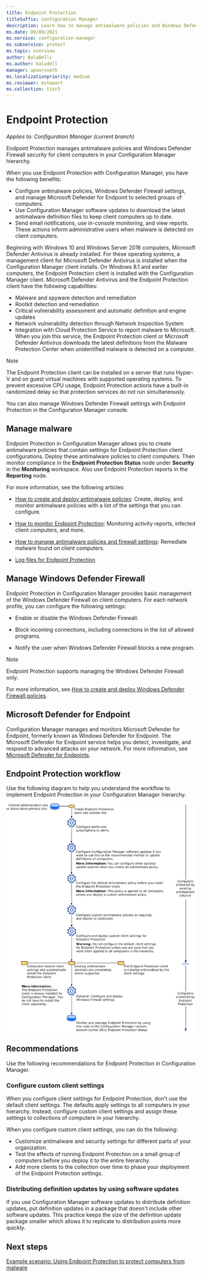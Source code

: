 ```yaml
---
title: Endpoint Protection
titleSuffix: Configuration Manager
description: Learn how to manage antimalware policies and Windows Defender Firewall security for clients.
ms.date: 09/09/2021
ms.service: configuration-manager
ms.subservice: protect
ms.topic: overview
author: BalaDelli
ms.author: baladell
manager: apoorvseth
ms.localizationpriority: medium
ms.reviewer: mstewart
ms.collection: tier3
---
```


# Endpoint Protection

*Applies to: Configuration Manager (current branch)*

Endpoint Protection manages antimalware policies and Windows Defender Firewall security for client computers in your Configuration Manager hierarchy.

When you use Endpoint Protection with Configuration Manager, you have the following benefits:

- Configure antimalware policies, Windows Defender Firewall settings, and manage Microsoft Defender for Endpoint to selected groups of computers.
- Use Configuration Manager software updates to download the latest antimalware definition files to keep client computers up to date.
- Send email notifications, use in-console monitoring, and view reports. These actions inform administrative users when malware is detected on client computers.

Beginning with Windows 10 and Windows Server 2016 computers, Microsoft Defender Antivirus is already installed. For these operating systems, a management client for Microsoft Defender Antivirus is installed when the Configuration Manager client installs. On Windows 8.1 and earlier computers, the Endpoint Protection client is installed with the Configuration Manager client. Microsoft Defender Antivirus and the Endpoint Protection client have the following capabilities:

- Malware and spyware detection and remediation
- Rootkit detection and remediation
- Critical vulnerability assessment and automatic definition and engine updates
- Network vulnerability detection through Network Inspection System
- Integration with Cloud Protection Service to report malware to Microsoft. When you join this service, the Endpoint Protection client or Microsoft Defender Antivirus downloads the latest definitions from the Malware Protection Center when unidentified malware is detected on a computer.

> [!NOTE]
> The Endpoint Protection client can be installed on a server that runs Hyper-V and on guest virtual machines with supported operating systems. To prevent excessive CPU usage, Endpoint Protection actions have a built-in randomized delay so that protection services do not run simultaneously.

You can also manage Windows Defender Firewall settings with Endpoint Protection in the Configuration Manager console.

## Manage malware

Endpoint Protection in Configuration Manager allows you to create antimalware policies that contain settings for Endpoint Protection client configurations. Deploy these antimalware policies to client computers. Then monitor compliance in the **Endpoint Protection Status** node under **Security** in the **Monitoring** workspace. Also use Endpoint Protection reports in the **Reporting** node.

For more information, see the following articles:

- [How to create and deploy antimalware policies](endpoint-antimalware-policies.md): Create, deploy, and monitor antimalware policies with a list of the settings that you can configure.

- [How to monitor Endpoint Protection](monitor-endpoint-protection.md): Monitoring activity reports, infected client computers, and more.

- [How to manage antimalware policies and firewall settings](endpoint-antimalware-firewall.md): Remediate malware found on client computers.

- [Log files for Endpoint Protection](../../core/plan-design/hierarchy/log-files.md#BKMK_EPLog)

## Manage Windows Defender Firewall

Endpoint Protection in Configuration Manager provides basic management of the Windows Defender Firewall on client computers. For each network profile, you can configure the following settings:

- Enable or disable the Windows Defender Firewall.

- Block incoming connections, including connections in the list of allowed programs.

- Notify the user when Windows Defender Firewall blocks a new program.

> [!NOTE]
> Endpoint Protection supports managing the Windows Defender Firewall only.

For more information, see [How to create and deploy Windows Defender Firewall policies](create-windows-firewall-policies.md).

## Microsoft Defender for Endpoint

Configuration Manager manages and monitors Microsoft Defender for Endpoint, formerly known as Windows Defender for Endpoint. The Microsoft Defender for Endpoint service helps you detect, investigate, and respond to advanced attacks on your network. For more information, see [Microsoft Defender for Endpoints](defender-advanced-threat-protection.md).

## Endpoint Protection workflow

Use the following diagram to help you understand the workflow to implement Endpoint Protection in your Configuration Manager hierarchy.

![Endpoint protection workflow.](../media/Endpoint-Protection-Workflow.gif)

## Recommendations

Use the following recommendations for Endpoint Protection in Configuration Manager.

### Configure custom client settings

When you configure client settings for Endpoint Protection, don't use the default client settings. The defaults apply settings to all computers in your hierarchy. Instead, configure custom client settings and assign these settings to collections of computers in your hierarchy.

When you configure custom client settings, you can do the following:

- Customize antimalware and security settings for different parts of your organization.
- Test the effects of running Endpoint Protection on a small group of computers before you deploy it to the entire hierarchy.
- Add more clients to the collection over time to phase your deployment of the Endpoint Protection settings.

### Distributing definition updates by using software updates

If you use Configuration Manager software updates to distribute definition updates, put definition updates in a package that doesn't include other software updates. This practice keeps the size of the definition update package smaller which allows it to replicate to distribution points more quickly.

## Next steps

[Example scenario: Using Endpoint Protection to protect computers from malware](scenarios-endpoint-protection.md)
